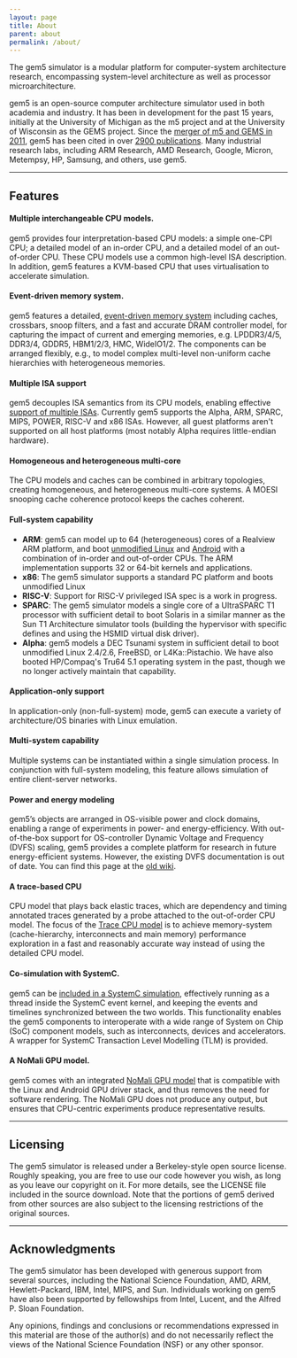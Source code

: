 ```yaml
---
layout: page
title: About
parent: about
permalink: /about/
---
```



The gem5 simulator is a modular platform for computer-system architecture research, encompassing system-level architecture as well as processor microarchitecture.

gem5 is an open-source computer architecture simulator used in both academia and industry.
It has been in development for the past 15 years, initially at the University of Michigan as the m5 project and at the University of Wisconsin as the GEMS project.
Since the [merger of m5 and GEMS in 2011](/publications/#original-paper), gem5 has been cited in over [2900 publications](https://scholar.google.com/scholar?cites=5769943816602695435).
Many industrial research labs, including ARM Research, AMD Research, Google, Micron, Metempsy, HP, Samsung, and others, use gem5.

---

## Features

#### Multiple interchangeable CPU models.
gem5 provides four interpretation-based CPU models: a simple one-CPI CPU; a
detailed model of an in-order CPU, and a detailed model of an out-of-order CPU.
These CPU models use a common high-level ISA description. In addition, gem5
features a KVM-based CPU that uses virtualisation to accelerate simulation.

#### Event-driven memory system.
gem5 features a detailed, [event-driven memory system](/documentation/general_docs/memory_system) including caches,
crossbars, snoop filters, and a fast and accurate DRAM controller model, for
capturing the impact of current and emerging memories, e.g. LPDDR3/4/5, DDR3/4,
GDDR5, HBM1/2/3, HMC, WideIO1/2.  The components can be arranged flexibly,
e.g., to model complex multi-level non-uniform cache hierarchies with
heterogeneous memories.

#### Multiple ISA support
gem5 decouples ISA semantics from its CPU models, enabling effective [support of multiple ISAs](/documentation/general_docs/architecture_support). Currently gem5 supports the Alpha, ARM, SPARC, MIPS, POWER, RISC-V and x86 ISAs. 
However, all guest platforms aren't supported on all host platforms (most notably Alpha requires little-endian hardware).

#### Homogeneous and heterogeneous multi-core
The CPU models and caches can be combined in arbitrary topologies, creating
homogeneous, and heterogeneous multi-core systems. A MOESI snooping cache
coherence protocol keeps the caches coherent.

#### Full-system capability
  - **ARM**: gem5 can model up to 64 (heterogeneous) cores of a
        Realview ARM platform, and boot 
	[unmodified Linux](/documentation/general_docs/fullsystem/building_arm_kernel) and
        [Android](/documentation/general_docs/fullsystem/building_android_m) with a combination of
        in-order and out-of-order CPUs. The ARM implementation supports
        32 or 64-bit kernels and applications.
  - **x86**: The gem5 simulator supports a standard PC platform and boots unmodified Linux
  - **RISC-V**: Support for RISC-V privileged ISA spec is a work in progress.
  - **SPARC**: The gem5 simulator models a single core of a
        UltraSPARC T1 processor with sufficient detail to boot Solaris
        in a similar manner as the Sun T1 Architecture simulator tools
        (building the hypervisor with specific defines and using the
        HSMID virtual disk driver).
  - **Alpha**: gem5 models a DEC Tsunami system in sufficient detail
        to boot unmodified Linux 2.4/2.6, FreeBSD, or L4Ka::Pistachio.
        We have also booted HP/Compaq's Tru64 5.1 operating system in
        the past, though we no longer actively maintain that capability.

#### Application-only support
In application-only (non-full-system) mode, gem5 can execute a variety of
architecture/OS binaries with Linux emulation.

#### Multi-system capability
Multiple systems can be instantiated within a single simulation process. In
conjunction with full-system modeling, this feature allows simulation of entire
client-server networks.

#### Power and energy modeling
gem5’s objects are arranged in OS-visible power and clock domains, enabling a
range of experiments in power- and energy-efficiency. With out-of-the-box
support for OS-controller Dynamic Voltage and Frequency (DVFS) scaling, gem5
provides a complete platform for research in future energy-efficient systems.
However, the existing DVFS documentation is out of date. You can find this page 
at the [old wiki](http://old.gem5.org/Running_gem5.html#Experimenting_with_DVFS).

#### A trace-based CPU
CPU model that plays back elastic traces, which are dependency and timing annotated traces generated by a probe attached to the out-of-order CPU model.
The focus of the [Trace CPU model](/documentation/general_docs/cpu_models/TraceCPU) is to achieve memory-system (cache-hierarchy, interconnects and main memory) performance exploration in a fast and reasonably accurate way instead of using the detailed CPU model.

#### Co-simulation with SystemC.
gem5 can be [included in a SystemC simulation](http://old.gem5.org/wiki/images/4/4c/2015_ws_09_2015-06-14_Gem5_ISCA.pptx), effectively running as a
thread inside the SystemC event kernel, and keeping the events and timelines synchronized between the two worlds. 
This functionality enables the gem5 components to interoperate with a wide range of System on Chip (SoC) component models, such as interconnects, devices and accelerators. 
A wrapper for SystemC Transaction Level Modelling (TLM) is provided.

#### A NoMali GPU model.
gem5 comes with an integrated [NoMali GPU model](http://old.gem5.org/wiki/images/5/53/2015_ws_04_ISCA_2015_NoMali.pdf) that is compatible with the
Linux and Android GPU driver stack, and thus removes the need for software rendering. 
The NoMali GPU does not produce any output, but ensures that CPU-centric experiments produce representative results.

---
## Licensing

The gem5 simulator is released under a Berkeley-style open source license.
Roughly speaking, you are free to use our code however you wish, as long as you
leave our copyright on it. For more details, see the LICENSE file included in
the source download. Note that the portions of gem5 derived from other sources
are also subject to the licensing restrictions of the original sources.

---
## Acknowledgments

The gem5 simulator has been developed with generous support from several
sources, including the National Science Foundation, AMD, ARM,
Hewlett-Packard, IBM, Intel, MIPS, and Sun. Individuals working on gem5
have also been supported by fellowships from Intel, Lucent, and the
Alfred P. Sloan Foundation.

Any opinions, findings and conclusions or recommendations expressed in
this material are those of the author(s) and do not necessarily reflect
the views of the National Science Foundation (NSF) or any other sponsor.
